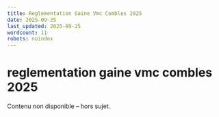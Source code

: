 ```yaml
---
title: Reglementation Gaine Vmc Combles 2025
date: 2025-09-25
last_updated: 2025-09-25
wordcount: 11
robots: noindex
---
```


# reglementation gaine vmc combles 2025

Contenu non disponible – hors sujet.